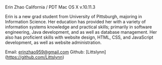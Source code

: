 Erin Zhao
California / PDT
Mac OS X v.10.11.3

Erin is a new grad student from University of Pittsburgh, majoring in Information Science. 
Her education has provided her with a variety of information systems knowledge and practical skills; primarily in software engineering, Java development, and as well as database management. Her also has proficient skills with website design, HTML, CSS, and JavaScript development, as well as website administration.

Email: erinzhao959@gmail.com
Github: [Littslynn] (https://github.com/Littslynn)
